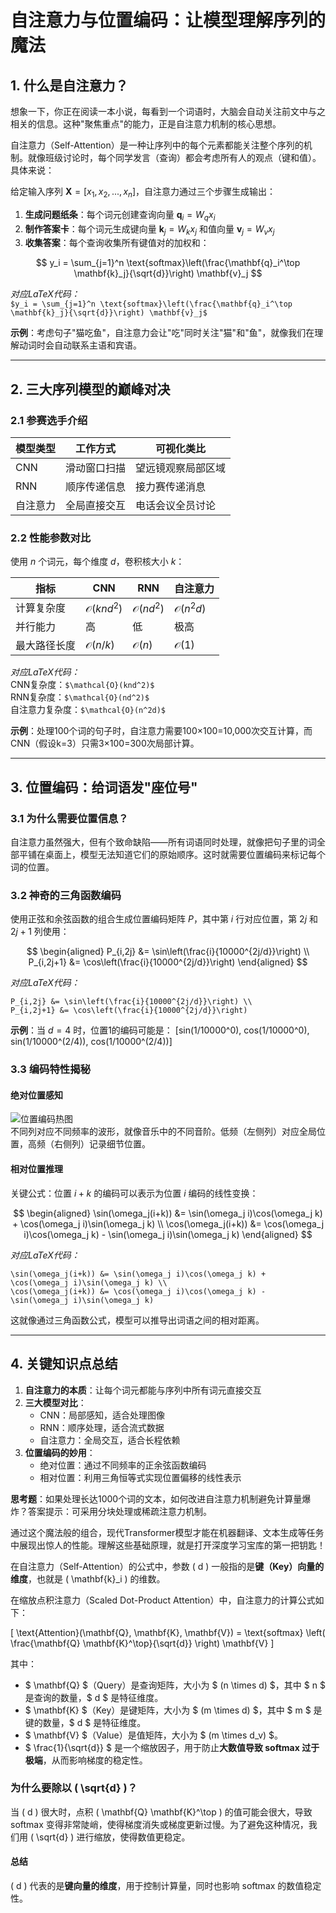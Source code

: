# 自注意力与位置编码：让模型理解序列的魔法

## 1. 什么是自注意力？

想象一下，你正在阅读一本小说，每看到一个词语时，大脑会自动关注前文中与之相关的信息。这种"聚焦重点"的能力，正是自注意力机制的核心思想。

自注意力（Self-Attention）是一种让序列中的每个元素都能关注整个序列的机制。就像班级讨论时，每个同学发言（查询）都会考虑所有人的观点（键和值）。具体来说：

给定输入序列 $\mathbf{X} = [x_1, x_2, ..., x_n]$，自注意力通过三个步骤生成输出：

1. **生成问题纸条**：每个词元创建查询向量 $\mathbf{q}_i = W_q x_i$  
2. **制作答案卡**：每个词元生成键向量 $\mathbf{k}_j = W_k x_j$ 和值向量 $\mathbf{v}_j = W_v x_j$  
3. **收集答案**：每个查询收集所有键值对的加权和：

$$
y_i = \sum_{j=1}^n \text{softmax}\left(\frac{\mathbf{q}_i^\top \mathbf{k}_j}{\sqrt{d}}\right) \mathbf{v}_j
$$

*对应LaTeX代码：*  
`$y_i = \sum_{j=1}^n \text{softmax}\left(\frac{\mathbf{q}_i^\top \mathbf{k}_j}{\sqrt{d}}\right) \mathbf{v}_j$`

**示例**：考虑句子"猫吃鱼"，自注意力会让"吃"同时关注"猫"和"鱼"，就像我们在理解动词时会自动联系主语和宾语。

---

## 2. 三大序列模型的巅峰对决

### 2.1 参赛选手介绍
| 模型类型 | 工作方式 | 可视化类比 |
|---------|---------|------------|
| CNN     | 滑动窗口扫描 | 望远镜观察局部区域 |
| RNN     | 顺序传递信息 | 接力赛传递消息 |
| 自注意力 | 全局直接交互 | 电话会议全员讨论 |

### 2.2 性能参数对比
使用 $n$ 个词元，每个维度 $d$，卷积核大小 $k$：

| 指标         | CNN            | RNN       | 自注意力    |
|--------------|----------------|-----------|------------|
| 计算复杂度   | $\mathcal{O}(knd^2)$ | $\mathcal{O}(nd^2)$ | $\mathcal{O}(n^2d)$ |
| 并行能力     | 高             | 低        | 极高        |
| 最大路径长度 | $\mathcal{O}(n/k)$ | $\mathcal{O}(n)$ | $\mathcal{O}(1)$ |

*对应LaTeX代码：*  
CNN复杂度：`$\mathcal{O}(knd^2)$`  
RNN复杂度：`$\mathcal{O}(nd^2)$`  
自注意力复杂度：`$\mathcal{O}(n^2d)$`

**示例**：处理100个词的句子时，自注意力需要100×100=10,000次交互计算，而CNN（假设k=3）只需3×100=300次局部计算。

---

## 3. 位置编码：给词语发"座位号"

### 3.1 为什么需要位置信息？
自注意力虽然强大，但有个致命缺陷——所有词语同时处理，就像把句子里的词全部平铺在桌面上，模型无法知道它们的原始顺序。这时就需要位置编码来标记每个词的位置。

### 3.2 神奇的三角函数编码
使用正弦和余弦函数的组合生成位置编码矩阵 $P$，其中第 $i$ 行对应位置，第 $2j$ 和 $2j+1$ 列使用：

$$
\begin{aligned}
P_{i,2j} &= \sin\left(\frac{i}{10000^{2j/d}}\right) \\
P_{i,2j+1} &= \cos\left(\frac{i}{10000^{2j/d}}\right)
\end{aligned}
$$

*对应LaTeX代码：*  
```
P_{i,2j} &= \sin\left(\frac{i}{10000^{2j/d}}\right) \\
P_{i,2j+1} &= \cos\left(\frac{i}{10000^{2j/d}}\right)
```

**示例**：当 $d=4$ 时，位置1的编码可能是：
[sin(1/10000^0), cos(1/10000^0), sin(1/10000^(2/4)), cos(1/10000^(2/4))]

### 3.3 编码特性揭秘

#### 绝对位置感知
![位置编码热图](https://i.imgur.com/3G5Tbcd.png)  
不同列对应不同频率的波形，就像音乐中的不同音阶。低频（左侧列）对应全局位置，高频（右侧列）记录细节位置。

#### 相对位置推理
关键公式：位置 $i+k$ 的编码可以表示为位置 $i$ 编码的线性变换：

$$
\begin{aligned}
\sin(\omega_j(i+k)) &= \sin(\omega_j i)\cos(\omega_j k) + \cos(\omega_j i)\sin(\omega_j k) \\
\cos(\omega_j(i+k)) &= \cos(\omega_j i)\cos(\omega_j k) - \sin(\omega_j i)\sin(\omega_j k)
\end{aligned}
$$

*对应LaTeX代码：*  
```
\sin(\omega_j(i+k)) &= \sin(\omega_j i)\cos(\omega_j k) + \cos(\omega_j i)\sin(\omega_j k) \\
\cos(\omega_j(i+k)) &= \cos(\omega_j i)\cos(\omega_j k) - \sin(\omega_j i)\sin(\omega_j k)
```

这就像通过三角函数公式，模型可以推导出词语之间的相对距离。

---

## 4. 关键知识点总结

1. **自注意力的本质**：让每个词元都能与序列中所有词元直接交互
2. **三大模型对比**：
   - CNN：局部感知，适合处理图像
   - RNN：顺序处理，适合流式数据
   - 自注意力：全局交互，适合长程依赖
3. **位置编码的妙用**：
   - 绝对位置：通过不同频率的正余弦函数编码
   - 相对位置：利用三角恒等式实现位置偏移的线性表示

**思考题**：如果处理长达1000个词的文本，如何改进自注意力机制避免计算量爆炸？答案提示：可采用分块处理或稀疏注意力机制。

通过这个魔法般的组合，现代Transformer模型才能在机器翻译、文本生成等任务中展现出惊人的性能。理解这些基础原理，就是打开深度学习宝库的第一把钥匙！



在自注意力（Self-Attention）的公式中，参数 \( d \) 一般指的是**键（Key）向量的维度**，也就是 \( \mathbf{k}_i \) 的维数。  

在缩放点积注意力（Scaled Dot-Product Attention）中，自注意力的计算公式如下：  

\[
\text{Attention}(\mathbf{Q}, \mathbf{K}, \mathbf{V}) = \text{softmax} \left( \frac{\mathbf{Q} \mathbf{K}^\top}{\sqrt{d}} \right) \mathbf{V}
\]

其中：  
- $ \mathbf{Q} $（Query）是查询矩阵，大小为 $ (n \times d) $，其中 $ n $ 是查询的数量，$ d $ 是特征维度。  
- $ \mathbf{K} $（Key）是键矩阵，大小为 $ (m \times d) $，其中 $ m $ 是键的数量，$ d $ 是特征维度。  
- $ \mathbf{V} $（Value）是值矩阵，大小为 $ (m \times d_v) $。  
- $ \frac{1}{\sqrt{d}} $ 是一个缩放因子，用于防止**大数值导致 softmax 过于极端**，从而影响梯度的稳定性。  

### 为什么要除以 \( \sqrt{d} \)？  
当 \( d \) 很大时，点积 \( \mathbf{Q} \mathbf{K}^\top \) 的值可能会很大，导致 softmax 变得非常陡峭，使得梯度消失或梯度更新过慢。为了避免这种情况，我们用 \( \sqrt{d} \) 进行缩放，使得数值更稳定。  

#### **总结**
\( d \) 代表的是**键向量的维度**，用于控制计算量，同时也影响 softmax 的数值稳定性。